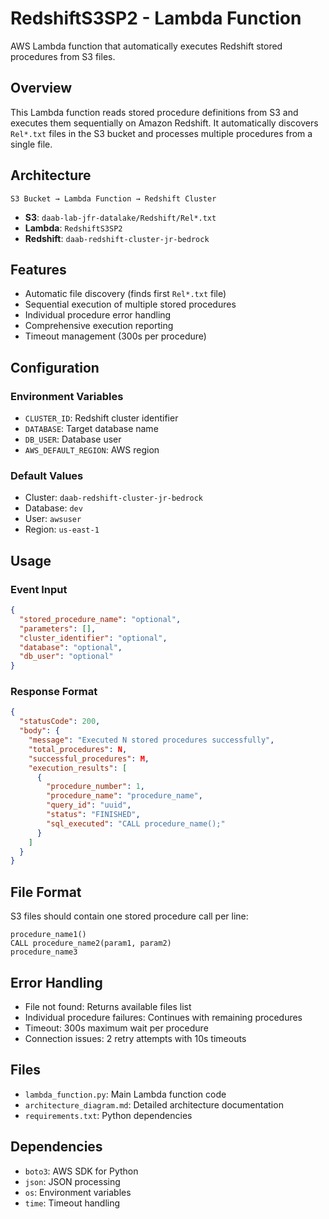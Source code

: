 # RedshiftS3SP2 - Lambda Function

AWS Lambda function that automatically executes Redshift stored procedures from S3 files.

## Overview

This Lambda function reads stored procedure definitions from S3 and executes them sequentially on Amazon Redshift. It automatically discovers `Rel*.txt` files in the S3 bucket and processes multiple procedures from a single file.

## Architecture

```
S3 Bucket → Lambda Function → Redshift Cluster
```

- **S3**: `daab-lab-jfr-datalake/Redshift/Rel*.txt`
- **Lambda**: `RedshiftS3SP2`
- **Redshift**: `daab-redshift-cluster-jr-bedrock`

## Features

- Automatic file discovery (finds first `Rel*.txt` file)
- Sequential execution of multiple stored procedures
- Individual procedure error handling
- Comprehensive execution reporting
- Timeout management (300s per procedure)

## Configuration

### Environment Variables
- `CLUSTER_ID`: Redshift cluster identifier
- `DATABASE`: Target database name
- `DB_USER`: Database user
- `AWS_DEFAULT_REGION`: AWS region

### Default Values
- Cluster: `daab-redshift-cluster-jr-bedrock`
- Database: `dev`
- User: `awsuser`
- Region: `us-east-1`

## Usage

### Event Input
```json
{
  "stored_procedure_name": "optional",
  "parameters": [],
  "cluster_identifier": "optional",
  "database": "optional",
  "db_user": "optional"
}
```

### Response Format
```json
{
  "statusCode": 200,
  "body": {
    "message": "Executed N stored procedures successfully",
    "total_procedures": N,
    "successful_procedures": M,
    "execution_results": [
      {
        "procedure_number": 1,
        "procedure_name": "procedure_name",
        "query_id": "uuid",
        "status": "FINISHED",
        "sql_executed": "CALL procedure_name();"
      }
    ]
  }
}
```

## File Format

S3 files should contain one stored procedure call per line:
```
procedure_name1()
CALL procedure_name2(param1, param2)
procedure_name3
```

## Error Handling

- File not found: Returns available files list
- Individual procedure failures: Continues with remaining procedures
- Timeout: 300s maximum wait per procedure
- Connection issues: 2 retry attempts with 10s timeouts

## Files

- `lambda_function.py`: Main Lambda function code
- `architecture_diagram.md`: Detailed architecture documentation
- `requirements.txt`: Python dependencies

## Dependencies

- `boto3`: AWS SDK for Python
- `json`: JSON processing
- `os`: Environment variables
- `time`: Timeout handling